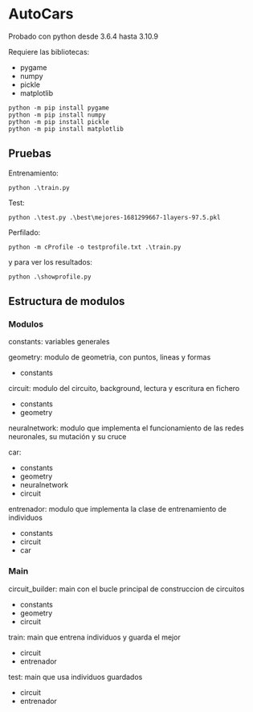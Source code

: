 

# AutoCars

Probado con python desde 3.6.4 hasta 3.10.9

Requiere las bibliotecas:
- pygame
- numpy
- pickle
- matplotlib

```
python -m pip install pygame
python -m pip install numpy
python -m pip install pickle
python -m pip install matplotlib
```

## Pruebas

Entrenamiento:
```
python .\train.py
```

Test:
```
python .\test.py .\best\mejores-1681299667-1layers-97.5.pkl
```

Perfilado:
```
python -m cProfile -o testprofile.txt .\train.py
```
y para ver los resultados:
```
python .\showprofile.py
```

## Estructura de modulos

### Modulos

constants: variables generales

geometry: modulo de geometria, con puntos, lineas y formas
- constants

circuit: modulo del circuito, background, lectura y escritura en fichero
- constants
- geometry

neuralnetwork: modulo que implementa el funcionamiento de las redes neuronales, su mutación y su cruce

car: 
- constants
- geometry
- neuralnetwork
- circuit

entrenador: modulo que implementa la clase de entrenamiento de individuos
- constants
- circuit
- car


### Main

circuit_builder: main con el bucle principal de construccion de circuitos
- constants
- geometry
- circuit

train: main que entrena individuos y guarda el mejor
- circuit
- entrenador

test: main que usa individuos guardados
- circuit
- entrenador
